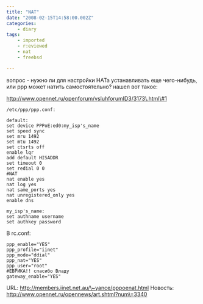 ```yaml
---
title: "NAT"
date: "2008-02-15T14:58:00.002Z"
categories:
    - diary
tags:
    - imported
    - r:eviewed
    - nat
    - freebsd

---
```


вопрос \- нужно ли для настройки НАТа устанавливать еще чего\-нибудь, или ppp может натить самостоятельно?
нашел вот такое:

http://www.opennet.ru/openforum/vsluhforumID3/3173\.html\#1

```
/etc/ppp/ppp.conf:

default:
set device PPPoE:ed0:my_isp's_name
set speed sync
set mru 1492
set mtu 1492
set ctsrts off
enable lqr
add default HISADDR
set timeout 0
set redial 0 0
#NAT
nat enable yes
nat log yes
nat same_ports yes
nat unregistered_only yes
enable dns

my_isp's_name:
set authname username
set authkey password
```

В rc.conf:

```
ppp_enable="YES"
ppp_profile="iinet"
ppp_mode="ddial"
ppp_nat="YES"
ppp_user="root"
#ЕВРИКА!! спасибо Владу
gateway_enable="YES"
```

URL: http://members.iinet.net.au/\~yance/pppoenat.html
Новость: http://www.opennet.ru/opennews/art.shtml?num\=3340
